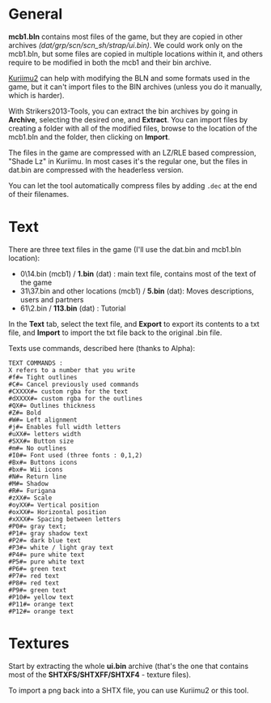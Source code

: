 
# General

**mcb1.bln** contains most files of the game, but they are copied in other archives *(dat/grp/scn/scn_sh/strap/ui.bin)*. We could work only on the mcb1.bln, but some files are copied in multiple locations within it, and others require to be modified in both the mcb1 and their bin archive.

[Kuriimu2](https://github.com/FanTranslatorsInternational/Kuriimu2) can help with modifying the BLN and some formats used in the game, but it can't import files to the BIN archives (unless you do it manually, which is harder).

With Strikers2013-Tools, you can extract the bin archives by going in **Archive**, selecting the desired one, and **Extract**. You can import files by creating a folder with all of the modified files, browse to the location of the mcb1.bln and the folder, then clicking on **Import**.

The files in the game are compressed with an LZ/RLE based compression, "Shade Lz" in Kuriimu. In most cases it's the regular one, but the files in dat.bin are compressed with the headerless version.

You can let the tool automatically compress files by adding `.dec` at the end of their filenames.


# Text

There are three text files in the game (I'll use the dat.bin and mcb1.bln location):

- 0\14.bin (mcb1) / **1.bin** (dat) : main text file, contains most of the text of the game
- 31\37.bin and other locations (mcb1) / **5.bin** (dat): Moves descriptions, users and partners
- 61\2.bin / **113.bin** (dat) : Tutorial

In the **Text** tab, select the text file, and **Export** to export its contents to a txt file, and **Import** to import the txt file back to the original .bin file.

Texts use commands, described here (thanks to Alpha):
```
TEXT COMMANDS :
X refers to a number that you write
#f#= Tight outlines
#C#= Cancel previously used commands
#CXXXX#= custom rgba for the text
#dXXXX#= custom rgba for the outlines
#QX#= Outlines thickness
#Z#= Bold
#W#= Left alignment
#j#= Enables full width letters
#uXX#= letters width
#SXX#= Button size
#m#= No outlines
#I0#= Font used (three fonts : 0,1,2)
#Bx#= Buttons icons
#bx#= Wii icons
#N#= Return line
#M#= Shadow
#R#= Furigana
#zXX#= Scale
#oyXX#= Vertical position
#oxXX#= Horizontal position
#xXXX#= Spacing between letters
#P0#= gray text;
#P1#= gray shadow text
#P2#= dark blue text
#P3#= white / light gray text
#P4#= pure white text
#P5#= pure white text
#P6#= green text
#P7#= red text
#P8#= red text
#P9#= green text
#P10#= yellow text
#P11#= orange text
#P12#= orange text
```

# Textures

Start by extracting the whole **ui.bin** archive (that's the one that contains most of the **SHTXFS/SHTXFF/SHTXF4** - texture files).

To import a png back into a SHTX file, you can use Kuriimu2 or this tool.


